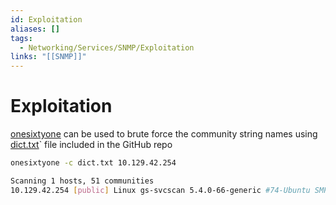 ```yaml
---
id: Exploitation
aliases: []
tags:
  - Networking/Services/SNMP/Exploitation
links: "[[SNMP]]"
---
```


# Exploitation

[onesixtyone](https://github.com/trailofbits/onesixtyone) can be used to brute
force the community string names using [dict.txt](https://github.com/trailofbits/onesixtyone/blob/master/dict.txt)`
file included in the GitHub repo

```sh
onesixtyone -c dict.txt 10.129.42.254

Scanning 1 hosts, 51 communities
10.129.42.254 [public] Linux gs-svcscan 5.4.0-66-generic #74-Ubuntu SMP Wed Jan 27 22:54:38 UTC 2021 x86_64
```
